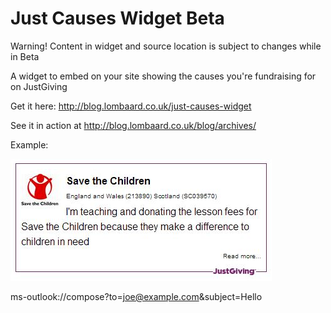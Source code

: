 Just Causes Widget  Beta
==================

Warning! Content in widget and source location is subject to changes while in Beta

A widget to embed on your site showing the causes you're fundraising for on JustGiving

Get it here: http://blog.lombaard.co.uk/just-causes-widget

See it in action at http://blog.lombaard.co.uk/blog/archives/

Example:

![sample widget](https://raw.githubusercontent.com/alwynlombaard/just-causes-widget/master/example.jpg)


ms-outlook://compose?to=joe@example.com&subject=Hello
